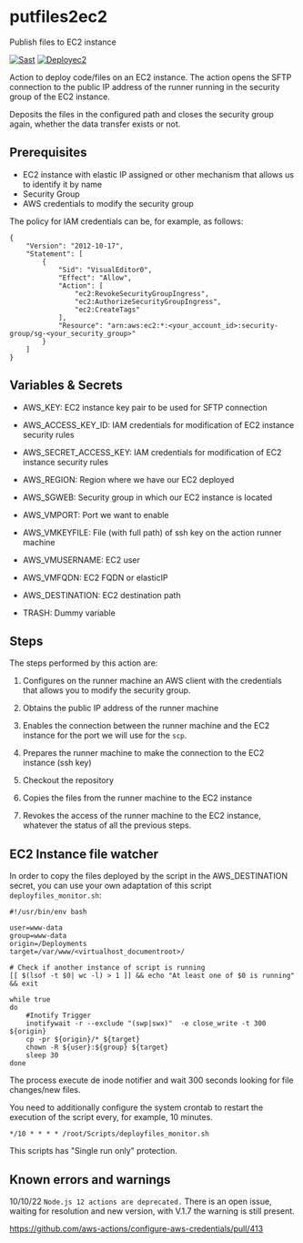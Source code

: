 # putfiles2ec2
Publish files to EC2 instance

[![Sast](https://github.com/antoniohernan/putfiles2ec2/actions/workflows/sast.yml/badge.svg)](https://github.com/antoniohernan/putfiles2ec2/actions/workflows/sast.yml) [![Deployec2](https://github.com/antoniohernan/putfiles2ec2/actions/workflows/deployec2.yml/badge.svg)](https://github.com/antoniohernan/putfiles2ec2/actions/workflows/deployec2.yml)

Action to deploy code/files on an EC2 instance.
The action opens the SFTP connection to the public IP address of the runner running in the security group of the EC2 instance.

Deposits the files in the configured path and closes the security group again, whether the data transfer exists or not.

## Prerequisites

- EC2 instance with elastic IP assigned or other mechanism that allows us to identify it by name
- Security Group
- AWS credentials to modify the security group

The policy for IAM credentials can be, for example, as follows:
```
{
    "Version": "2012-10-17",
    "Statement": [
        {
            "Sid": "VisualEditor0",
            "Effect": "Allow",
            "Action": [
                "ec2:RevokeSecurityGroupIngress",
                "ec2:AuthorizeSecurityGroupIngress",
                "ec2:CreateTags"
            ],
            "Resource": "arn:aws:ec2:*:<your_account_id>:security-group/sg-<your_security_group>"
        }
    ]
}
```

## Variables & Secrets

- AWS_KEY: EC2 instance key pair to be used for SFTP connection

- AWS_ACCESS_KEY_ID: IAM credentials for modification of EC2 instance security rules

- AWS_SECRET_ACCESS_KEY: IAM credentials for modification of EC2 instance security rules

- AWS_REGION: Region where we have our EC2 deployed

- AWS_SGWEB: Security group in which our EC2 instance is located

- AWS_VMPORT: Port we want to enable

- AWS_VMKEYFILE: File (with full path) of ssh key on the action runner machine

- AWS_VMUSERNAME: EC2 user

- AWS_VMFQDN: EC2 FQDN or elasticIP

- AWS_DESTINATION: EC2 destination path

- TRASH: Dummy variable

## Steps

The steps performed by this action are:

1. Configures on the runner machine an AWS client with the credentials that allows you to modify the security group.

2. Obtains the public IP address of the runner machine

3. Enables the connection between the runner machine and the EC2 instance for the port we will use for the `scp`.

4. Prepares the runner machine to make the connection to the EC2 instance (ssh key)

5. Checkout the repository

6. Copies the files from the runner machine to the EC2 instance

7. Revokes the access of the runner machine to the EC2 instance, whatever the status of all the previous steps.

## EC2 Instance file watcher

In order to copy the files deployed by the script in the AWS_DESTINATION secret, you can use your own adaptation of this script  `deployfiles_monitor.sh`:

```
#!/usr/bin/env bash

user=www-data
group=www-data
origin=/Deployments
target=/var/www/<virtualhost_documentroot>/

# Check if another instance of script is running
[[ $(lsof -t $0| wc -l) > 1 ]] && echo "At least one of $0 is running" && exit

while true
do
	#Inotify Trigger
	inotifywait -r --exclude "(swp|swx)"  -e close_write -t 300 ${origin}
	cp -pr ${origin}/* ${target}
	chown -R ${user}:${group} ${target}
	sleep 30
done
```

The process execute de inode notifier and wait 300 seconds looking for file changes/new files.

You need to additionally configure the system crontab to restart the execution of the script every, for example, 10 minutes.

```
*/10 * * * * /root/Scripts/deployfiles_monitor.sh
```

This scripts has "Single run only" protection.

## Known errors and warnings

10/10/22 ```Node.js 12 actions are deprecated.```
There is an open issue, waiting for resolution and new version, with V.1.7 the warning is still present.

https://github.com/aws-actions/configure-aws-credentials/pull/413
